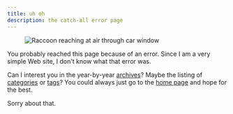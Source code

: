 ```yaml
---
title: uh oh
description: the catch-all error page
---
```


<figure>
  <img src="/img/site/air-raccoon.gif"
    alt="Raccoon reaching at air through car window">
</figure>

You probably reached this page because of an error. Since I am a very simple Web site, I don't know what that
error was.

Can I interest you in the year-by-year [archives][]? Maybe the listing of [categories][] or [tags][]? You
could always just go to the [home page][] and hope for the best.

Sorry about that.

[archives]: /year/
[categories]: /categories/
[tags]: /tags/
[home page]: /
